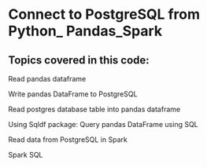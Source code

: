 # Connect to PostgreSQL from Python_ Pandas_Spark


## Topics covered in this code:


Read pandas dataframe 

Write pandas DataFrame to PostgreSQL

Read postgres database table into pandas dataframe

Using Sqldf package: Query pandas DataFrame using SQL

Read data from PostgreSQL in Spark

Spark SQL